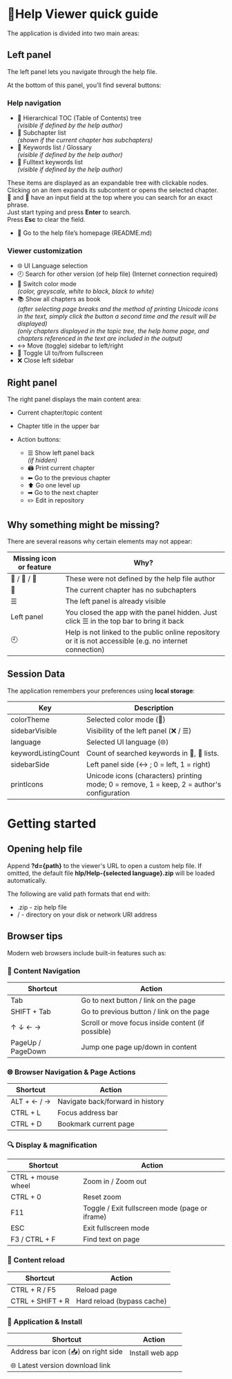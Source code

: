 # &#128214;Help Viewer quick guide

<!-- @print-keep-icons -->
The application is divided into two main areas:

## Left panel

The left panel lets you navigate through the help file.

At the bottom of this panel, you’ll find several buttons:

### Help navigation

  - &#x1F4D6; Hierarchical TOC (Table of Contents) tree  
    *(visible if defined by the help author)*
  - &#x1F516; Subchapter list  
    *(shown if the current chapter has subchapters)*
  - &#x1F4C7; Keywords list / Glossary  
    *(visible if defined by the help author)*
  - &#x1F50E; Fulltext keywords list  
    *(visible if defined by the help author)*

  These items are displayed as an expandable tree with clickable nodes. Clicking on an item expands its subcontent or opens the selected chapter.  
  &#x1F4C7; and &#x1F50E; have an input field at the top where you can search for an exact phrase.  
  Just start typing and press **Enter** to search.  
  Press **Esc** to clear the field.

  - &#x1F3E1; Go to the help file’s homepage (README.md)

### Viewer customization

  - 🌐 UI Language selection
  - 🕘 Search for other version (of help file) (Internet connection required)
  - &#127912; Switch color mode  
    *(color, greyscale, white to black, black to white)*
  - 📚 Show all chapters as book  
    *(after selecting page breaks and the method of printing Unicode icons in the text, simply click the button a second time and the result will be displayed)*  
    *(only chapters displayed in the topic tree, the help home page, and chapters referenced in the text are included in the output)*
  - &#8596; Move (toggle) sidebar to left/right
  - &#x1F532; Toggle UI to/from fullscreen
  - &#x274C;&#xFE0E; Close left sidebar

## Right panel

The right panel displays the main content area:

- Current chapter/topic content
- Chapter title in the upper bar
- Action buttons:

  - &#x2630; Show left panel back  
    *(if hidden)*
  - 🖨️ Print current chapter
  - &#x2B05; Go to the previous chapter
  - &#x2B06; Go one level up
  - &#x27A1; Go to the next chapter
  - ✏️ Edit in repository
  
## Why something might be missing?

There are several reasons why certain elements may not appear:

| Missing icon or feature | Why? |
|---|---|
| &#x1F4D6; / &#x1F4C7; / &#x1F50E; | These were not defined by the help file author |
| &#x1F516; | The current chapter has no subchapters |
| &#x2630; | The left panel is already visible |
| Left panel | You closed the app with the panel hidden. Just click ☰ in the top bar to bring it back |
| 🕘 | Help is not linked to the public online repository or it is not accessible (e.g. no internet connection) |

## Session Data

The application remembers your preferences using **local storage**:

| Key | Description |
|---|---|
| colorTheme | Selected color mode (&#127912;) |
| sidebarVisible | Visibility of the left panel (&#x274C;&#xFE0E; / &#x2630;) |
| language | Selected UI language (&#x1F310;) |
| keywordListingCount | Count of searched keywords in &#x1F4C7;, &#x1F50E; lists. |
| sidebarSide | Left panel side (&#8596; ; 0 = left, 1 = right) |
| printIcons | Unicode icons (characters) printing mode; 0 = remove, 1 = keep, 2 = author's configuration |

# Getting started

## Opening help file

Append **?d={path}** to the viewer's URL to open a custom help file.
If omitted, the default file **hlp/Help-{selected language}.zip** will be loaded automatically.

The following are valid path formats that end with:

- .zip - zip help file
- / - directory on your disk or network URI address

## Browser tips

Modern web browsers include built-in features such as:

### 🧭 Content Navigation

| Shortcut | Action |
|---|---|
| Tab | Go to next button / link on the page |
| SHIFT + Tab | Go to previous button / link on the page |
| ↑ ↓ ← → | Scroll or move focus inside content (if possible) |
| PageUp / PageDown | Jump one page up/down in content |

### &#127760; Browser Navigation & Page Actions

| Shortcut | Action |
|---|---|
| ALT + ← / → | Navigate back/forward in history |
| CTRL + L | Focus address bar |
| CTRL + D | Bookmark current page |

### &#x1F50D; Display & magnification

| Shortcut | Action |
|---|---|
| CTRL + mouse wheel | Zoom in / Zoom out |
| CTRL + 0 | Reset zoom |
| F11 | Toggle / Exit fullscreen mode (page or iframe) |
| ESC | Exit fullscreen mode |
| F3 / CTRL + F | Find text on page |

### &#x1F501; Content reload

| Shortcut | Action |
|---|---|
| CTRL + R / F5 | Reload page |
| CTRL + SHIFT + R | Hard reload (bypass cache) |

### &#x1F4BE; Application & Install

| Shortcut | Action |
|---|---|
| Address bar icon (&#x1F4E5;) on right side | Install web app |
| 🌐 Latest version download link | <span id="linkhereI"></span> |

<script>
  insertDownloadLink('linkhereI', '@ (_)');
</script>
